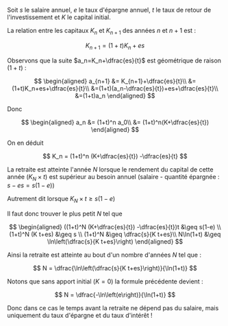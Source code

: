 Soit $s$ le salaire annuel, $e$ le taux d'épargne annuel, $t$ le taux de retour de l'investissement et $K$ le capital initial.

La relation entre les capitaux $K_n$ et $K_{n+1}$ des années $n$ et $n+1$ est :

$$
  K_{n+1}=(1+t)K_n+es
$$

Observons que la suite $a_n=K_n+\dfrac{es}{t}$ est géométrique de raison $(1+t)$ :

$$
\begin{aligned}
a_{n+1} &= K_{n+1}+\dfrac{es}{t}\\
        &=(1+t)K_n+es+\dfrac{es}{t}\\
        &=(1+t)(a_n-\dfrac{es}{t})+es+\dfrac{es}{t}\\
        &=(1+t)a_n
\end{aligned}
$$

Donc

$$
\begin{aligned}
  a_n &= (1+t)^n a_0\\
      &= (1+t)^n(K+\dfrac{es}{t})
\end{aligned}
$$

On en déduit

$$
  K_n = (1+t)^n (K+\dfrac{es}{t}) -\dfrac{es}{t}
$$

La retraite est atteinte l'année $N$ lorsque le rendement du capital de cette année ($K_N \times t$) est supérieur au besoin annuel (salaire - quantité épargnée : $s - es = s(1-e)$)

Autrement dit lorsque $K_N \times t \geq s(1-e)$

Il faut donc trouver le plus petit $N$ tel que

$$
\begin{aligned}
  ((1+t)^N (K+\dfrac{es}{t}) -\dfrac{es}{t})t &\geq s(1-e) \\
  (1+t)^N (K t+es) &\geq s \\
  (1+t)^N  &\geq \dfrac{s}{K t+es}\\
  N\ln(1+t)  &\geq \ln\left(\dfrac{s}{K t+es}\right)
\end{aligned}
$$

Ainsi la retraite est atteinte au bout d'un nombre d'années $N$ tel que :

$$
  N = \dfrac{\ln\left(\dfrac{s}{K t+es}\right)}{\ln(1+t)}
$$

Notons que sans apport initial ($K=0$) la formule précédente devient :

$$
  N = \dfrac{-\ln\left(e\right)}{\ln(1+t)}
$$

Donc dans ce cas le temps avant la retraite ne dépend pas du salaire, mais uniquement du taux d'épargne et du taux d'intérêt !
